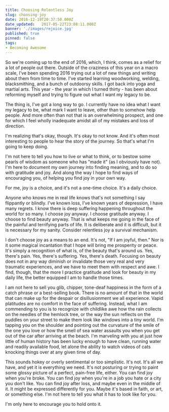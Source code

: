 ```yaml
---
title: Choosing Relentless Joy
slug: choosing-joy
date: 2016-12-19T20:37:50.000Z
date_updated:   2017-05-22T23:08:11.000Z
banner: './images/rejoice.jpg'
published: true
pinned: false
tags: 
- Becoming Awesome
---
```


So we're coming up to the end of 2016, which, I think, comes as a relief for a lot of people out there. Outside of the craziness of this year on a macro scale, I've been spending 2016 trying out a lot of new things and writing about them from time to time. I've started learning woodworking, welding, blacksmithing, and a bunch of outdoorsy skills. I got back into yoga and martial arts. This year - the year in which I turned thirty - has been about reforming myself and trying to figure out what I want my legacy to be.

The thing is, I've got a long way to go. I currently have no idea what I want my legacy to be, what mark I want to leave, other than to somehow help people. And more often than not that is an overwhelming prospect, and one for which I feel wholly inadequate amidst all of my mistakes and loss of direction.

I'm realizing that's okay, though. It's okay to not know. And it's often most interesting to people to hear the story of the journey. So that's what I'm going to keep doing.

I'm not here to tell you how to live or what to think, or to bestow some pearls of wisdom as someone who has "made it" (as I obviously have not). I'm here to document my own journey into finding meaning, and to do so with gratitude and joy. And along the way I hope to find ways of encouraging you, of helping you find joy in your own way. 

For me, joy is a choice, and it's not a one-time choice. It's a daily choice.

Anyone who knows me in real life knows that's not something I say flippantly or blindly. I've known loss, I've known years of depression, I have many regrets. I know there is deep suffering happening throughout the world for so many. I choose joy anyway. I choose gratitude anyway. I choose to find beauty anyway. That is what keeps me going in the face of the painful and terrifying parts of life. It is deliberate and it is difficult, but it is necessary for my sanity. Consider relentless joy a survival mechanism.

I don't choose joy as a means to an end. It's not, "If I am joyful, then." Nor is it some magical incantation that I hope will bring me prosperity or peace. It's simply a recognition of what is, of the beauty that's around us. Yes, there's pain. Yes, there's suffering. Yes, there's death. Focusing on beauty does not in any way diminish or invalidate those very real and very traumatic experiences, and we have to meet them with respect and awe. I find, though, that the more I practice gratitude and look for beauty in my daily life, the better equipped I am to handle those times.

I am not here to sell you glib, chipper, tone-deaf happiness in the form of a catch phrase or a best-selling book. There is no amount of that in the world that can make up for the despair or disillusionment we all experience. Vapid platitudes are no comfort in the face of suffering. Instead, what I am commending to you is to recognize  with childlike awe how the rain collects on the needles of the hemlock tree, or the way the sun reflects on the puddles on your street to make them look like windows into a tiny world. I'm tapping you on the shoulder and pointing out the curvature of the smile of the one you love or how the smell of sea water assaults you when you get out of the car after arriving at the beach. I'm marveling with you at just how little of human history has been lucky enough to have clean, running water and readily available food, let alone the ability to watch videos of cats knocking things over at any given time of day.

This sounds hokey or overly sentimental or too simplistic. It's not. It's all we have, and yet it is everything we need. It's not posturing or trying to paint some glossy picture of a perfect, pain-free life, either. You can find joy when you're broke. You can find joy when you're in a job you hate or a city you don't like. You can find joy after loss, and maybe even in the middle of it. It might be expressed differently for you. Maybe it's based in faith, or art, or something else. I'm not here to tell you what it has to look like for you.

I'm only here to encourage you to hold onto it.
